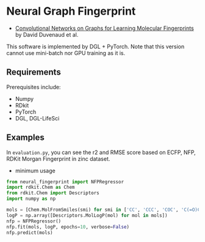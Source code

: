 # Neural Graph Fingerprint
* [Convolutional Networks on Graphs for Learning Molecular Fingerprints](https://arxiv.org/pdf/1509.09292.pdf)
 by David Duvenaud et al.

 This software is implemented by DGL + PyTorch. Note that this version cannot use mini-batch nor GPU training as it is.

## Requirements
Prerequisites include:

* Numpy
* RDkit
* PyTorch
* DGL, DGL-LifeSci

## Examples
In `evaluation.py`, you can see the r2 and RMSE score based on ECFP, NFP, RDKit Morgan Fingerprint in zinc dataset.

* minimum usage

```python
from neural_fingerprint import NFPRegressor
import rdkit.Chem as Chem
from rdkit.Chem import Descriptors
import numpy as np

mols = [Chem.MolFromSmiles(smi) for smi in ['CC', 'CCC', 'COC', 'C(=O)CC', 'CNC']]
logP = np.array([Descriptors.MolLogP(mol) for mol in mols])
nfp = NFPRegressor()
nfp.fit(mols, logP, epochs=10, verbose=False)
nfp.predict(mols)
```
